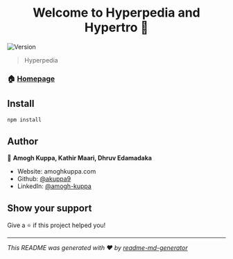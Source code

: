 <h1 align="center">Welcome to Hyperpedia and Hypertro 👋</h1>
<p>
  <img alt="Version" src="https://img.shields.io/badge/version-0.0.0-blue.svg?cacheSeconds=2592000" />
</p>

> Hyperpedia

### 🏠 [Homepage](https://hyperpedia.net)

## Install

```sh
npm install
```

## Author

👤 **Amogh Kuppa, Kathir Maari, Dhruv Edamadaka**

* Website: amoghkuppa.com
* Github: [@akuppa9](https://github.com/akuppa9)
* LinkedIn: [@amogh-kuppa](https://linkedin.com/in/amogh-kuppa)

## Show your support

Give a ⭐️ if this project helped you!

***
_This README was generated with ❤️ by [readme-md-generator](https://github.com/kefranabg/readme-md-generator)_